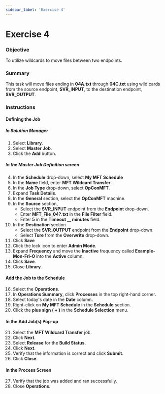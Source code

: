 ```yaml
---
sidebar_label: 'Exercise 4'
---
```


# Exercise 4

### Objective

To utilize wildcards to move files between two endpoints.

### Summary

This task will move files ending in **04A.txt** through **04C.txt** using wild cards from the source endpoint, **SVR_INPUT**, to the destination endpoint, **SVR_OUTPUT**.

### Instructions

#### Defining the Job

##### In Solution Manager
1.  Select **Library**.
2.  Select **Master Job**.
3.  Click the **Add** button.

##### In the Master Job Definition screen

4.  In the **Schedule** drop-down, select **My MFT Schedule**
5.  In the **Name** field, enter **MFT Wildcard Transfer**.
6.  In the **Job Type** drop-down, select **OpConMFT**.
7.  Expand **Task Details**.
8.  In the **General** section, select the **OpConMFT** machine.
9.  In the **Source** section,
    * Select the **SVR_INPUT** endpoint from the **Endpoint** drop-down.
    * Enter **MFT_File_04?.txt** in the **File Filter** field.
    * Enter **5** in the **Timeout __ minutes** field.
10. In the **Destination** section
    * Select the **SVR_OUTPUT** endpoint from the **Endpoint** drop-down.
    * Select **Ture** from the **Overwrite** drop-down.
11. Click **Save**
12. Click the lock icon to enter **Admin Mode**.
13. Expand **Frequency** and move the **Inactive** frequency called **Example-Mon-Fri-O** into the **Active** column.
14. Click **Save**.
15. Close **Library**.

#### Add the Job to the Schedule

16. Select the **Operations**.
17. In **Operations Summary**, click **Processes** in the top right-hand corner.
18.	Select today's date in the **Date** column.
19. Right-click on **My MFT Schedule** in the **Schedule** section.
20. Click the **plus sign ( + )** in the **Schedule Selection** menu.

#### In the **Add Job(s)** Pop-up

21. Select the **MFT Wildcard Transfer** job.
22. Click **Next**.
23. Select **Release** for the **Build Status**.
24. Click **Next**.
25. Verify that the information is correct and click **Submit**.
26. Click **Close**.

#### In the Process Screen

27. Verify that the job was added and ran successfully.
28. Close **Operations**.